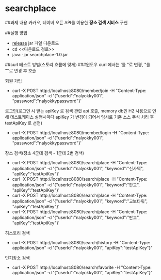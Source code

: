 # searchplace

##과제 내용
카카오, 네이버 오픈 API를 이용한 **장소 검색 서비스** 구현

##실행 방법
- [release](https://github.com/nalyokky001/searchplace/releases/) jar 파일 다운로드
- cd <<다운로드 경로>>
- java -jar searchplace-1.0.jar

##curl 테스트 방법(스토리 흐름에 맞게)
###윈도우 curl 에서는 '를 "로 변경, "를 ""로 변경 후 호출

회원 가입
- curl -X POST http://localhost:8080/member/join -H "Content-Type: application/json" -d '{"userId":"nalyokky001", "password":"nalyokkypassword"}'

로그인(로그인 시 받는 apiKey 로 검색 관련 api 호출, memory db인 H2 사용으로 인해 테스트케이스 실행시마다 apiKey 가 변경이 되어서 임시로 기존 소스 주석 처리 후 testApiKey 로 선언)
- curl -X POST http://localhost:8080/member/login -H "Content-Type: application/json" -d '{"userId":"nalyokky001", "password":"nalyokkypassword"}'

장소 검색(장소 4군데 검색 - 1군데 2번 검색)
- curl -X POST http://localhost:8080/search/place -H "Content-Type: application/json" -d '{"userId":"nalyokky001", "keyword":"신사역", "apiKey":"testApiKey"}'
- curl -X POST http://localhost:8080/search/place -H "Content-Type: application/json" -d '{"userId":"nalyokky001", "keyword":"판교", "apiKey":"testApiKey"}'
- curl -X POST http://localhost:8080/search/place -H "Content-Type: application/json" -d '{"userId":"nalyokky001", "keyword":"교보타워", "apiKey":"testApiKey"}'
- curl -X POST http://localhost:8080/search/place -H "Content-Type: application/json" -d '{"userId":"nalyokky001", "keyword":"판교", "apiKey":"testApiKey"}'

히스토리 검색
- curl -X POST http://localhost:8080/search/history -H "Content-Type: application/json" -d '{"userId":"nalyokky001", "apiKey":"testApiKey"}'

인기장소 검색
- curl -X POST http://localhost:8080/search/favorite -H "Content-Type: application/json" -d '{"userId":"nalyokky001", "apiKey":"testApiKey"}'

